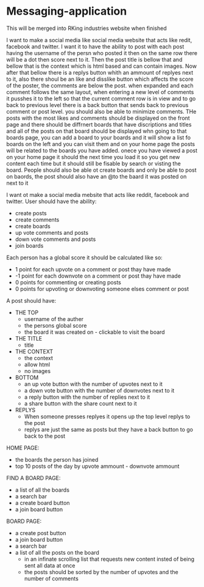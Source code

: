 # Messaging-application
This will be merged into RKing industries website when finished



I want to make a social media like social media website that acts like redit, facebook and twitter.
I want it to have the ability to post with each post having the username of the persn who posted it then on the same row there will be a dot then score next to it.
Then the post title is bellow that and bellow that is the context which is html based and can contain images.
Now after that bellow there is a replys button whith an ammount of replyes next to it, also there shoul be an like and disslike button which affects the score of the poster, the comments are below the post. when expanded and each comment follows the same layout, when entering a new level of comments it pusshes it to the left so that the current comment row is in view and to go back to previous level there is a back button that sends back to previous comment or post level. you should also be able to minimize comments. THe posts with the most likes and comments should be displayed on the front page and there should be diffrnert boards that have discriptions and titles and all of the posts on that board should be displayed whn going to that boards page, you can add a board to your boards and it will show a list fo boards on the left and you can visit them and on your home page the posts will be related to the boards you have added. onece you have viewed a post on your home page it should the next time you load it so you get new content each time but it should still be fisable by search or visting the board. People should also be able ot create boards and only be able to post on baords, the post should also have an @to the baard it was posted on next to it


I want ot make a social media mebsite that acts like reddit, facebook and twitter.
User should have the ability:
- create posts
- create comments
- create boards
- up vote comments and posts
- down vote comments and posts
- join boards

Each person has a global score it should be calculated like so:
- 1 point for each upvote on a comment or post thay have made
- -1 point for each downvote on a comment or post thay have made
- 0 points for commenting or creating posts
- 0 points for upvoting or downvoting someone elses comment or post

A post should have:
- THE TOP
    - username of the auther
    - the persons global score
    - the board it was created on - clickable to visit the board
- THE TITLE
    - title
- THE CONTEXT
    - the context
    - allow html
    - no images 
- BOTTOM
    - an up vote button with the number of upvotes next to it
    - a down vote button with the number of downvotes next to it
    - a reply button with the number of replies next to it
    - a share button with the share count next to it
- REPLYS
    - When someone presses replyes it opens up the top level replys to the post 
    - replys are just the same as posts  but they have a back button to go back to the post

HOME PAGE:
- the boards the person has joined
- top 10 posts of the day by upvote ammount - downvote ammount

FIND A BOARD PAGE:
- a list of all the boards
- a search bar 
- a create board button 
- a join board button

BOARD PAGE:
- a create post button
- a join board button
- a search bar  
- a list of all the posts on the board
    - in an infinate scrolling list that requests new content insted of being sent all data at once
    - the posts should be sorted by the number of upvotes and the number of comments

